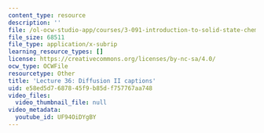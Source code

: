 ```yaml
---
content_type: resource
description: ''
file: /ol-ocw-studio-app/courses/3-091-introduction-to-solid-state-chemistry-fall-2018/UF94OiDYgBY_captions.webvtt
file_size: 68511
file_type: application/x-subrip
learning_resource_types: []
license: https://creativecommons.org/licenses/by-nc-sa/4.0/
ocw_type: OCWFile
resourcetype: Other
title: 'Lecture 36: Diffusion II captions'
uid: e58ed5d7-6878-45f9-b85d-f757767aa748
video_files:
  video_thumbnail_file: null
video_metadata:
  youtube_id: UF94OiDYgBY
---
```

